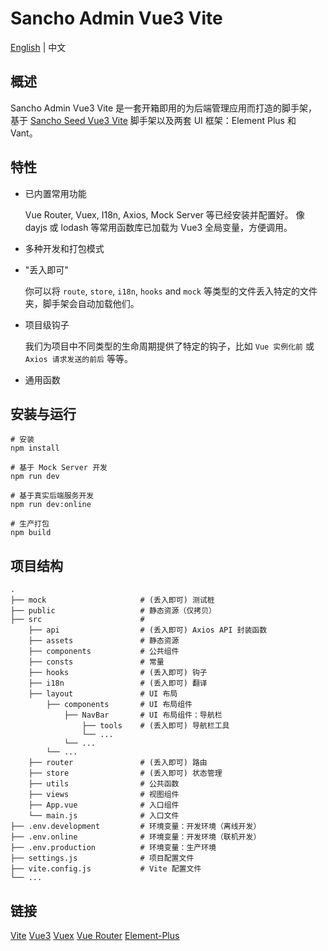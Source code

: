 # Sancho Admin Vue3 Vite

[English](README.md) | 中文

## 概述

Sancho Admin Vue3 Vite 是一套开箱即用的为后端管理应用而打造的脚手架，基于 [Sancho Seed Vue3 Vite](https://github.com/enbrau/sancho-seed-vue3-vite) 脚手架以及两套 UI 框架：Element Plus 和 Vant。

## 特性

- 已内置常用功能

  Vue Router, Vuex, I18n, Axios, Mock Server 等已经安装并配置好。 像 dayjs 或 lodash 等常用函数库已加载为 Vue3 全局变量，方便调用。  

- 多种开发和打包模式

- "丢入即可"  

  你可以将 `route`, `store`, `i18n`, `hooks` and `mock` 等类型的文件丢入特定的文件夹，脚手架会自动加载他们。  

- 项目级钩子  

  我们为项目中不同类型的生命周期提供了特定的钩子，比如 `Vue 实例化前` 或 `Axios 请求发送的前后` 等等。  

- 通用函数

## 安装与运行

```
# 安装
npm install

# 基于 Mock Server 开发
npm run dev

# 基于真实后端服务开发
npm run dev:online

# 生产打包
npm build
```

## 项目结构

```
.
├── mock                     # (丢入即可) 测试桩
├── public                   # 静态资源（仅拷贝）
├── src                      # 
    ├── api                  # (丢入即可) Axios API 封装函数
    ├── assets               # 静态资源
    ├── components           # 公共组件
    ├── consts               # 常量
    ├── hooks                # (丢入即可) 钩子
    ├── i18n                 # (丢入即可) 翻译
    ├── layout               # UI 布局
        ├── components       # UI 布局组件 
            ├── NavBar       # UI 布局组件：导航栏
                ├── tools    # (丢入即可) 导航栏工具
                └── ...
            └── ...
        └── ...
    ├── router               # (丢入即可) 路由
    ├── store                # (丢入即可) 状态管理
    ├── utils                # 公共函数
    ├── views                # 视图组件
    ├── App.vue              # 入口组件
    └── main.js              # 入口文件
├── .env.development         # 环境变量：开发环境（离线开发）
├── .env.online              # 环境变量：开发环境（联机开发）
├── .env.production          # 环境变量：生产环境
├── settings.js              # 项目配置文件
├── vite.config.js           # Vite 配置文件
└── ...
```

## 链接

[Vite](https://vitejs.dev/)  [Vue3](https://v3.vuejs.org/)  [Vuex](https://next.vuex.vuejs.org/)  [Vue Router](https://router.vuejs.org/)  [Element-Plus](https://element-plus.gitee.io/)
